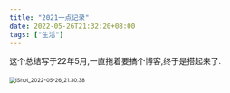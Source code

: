 ```yaml
---
title: "2021一点记录"
date: 2022-05-26T21:32:20+08:00
tags: ["生活"]
---
```


这个总结写于22年5月,一直拖着要搞个博客,终于是搭起来了.

​			<img src="https://inksnw.asuscomm.com:3001/blog/iShot_2022-05-26_21.30.38.jpg" alt="iShot_2022-05-26_21.30.38" style="zoom: 67%;" />
